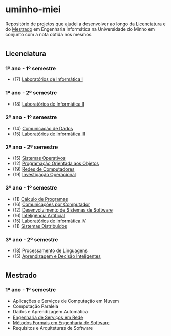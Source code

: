 # **uminho-miei**

Repositório de projetos que ajudei a desenvolver ao longo da [Licenciatura](#licenciatura) e do [Mestrado](#mestrado) em Engenharia Informática na Universidade do Minho em conjunto com a nota obtida nos mesmos.




#
## <a id="licenciatura">  </a>  **Licenciatura**

### **1º ano - 1º semestre**

- (17) [Laboratórios de Informática I](https://github.com/marshaia/uminho-miei/tree/main/Licenciatura/1ano/Laborat%C3%B3rios%20de%20Inform%C3%A1tica%20I)



### **1º ano - 2º semestre**

- (18) [Laboratórios de Informática II](https://github.com/marshaia/uminho-miei/tree/main/Licenciatura/1ano/Laborat%C3%B3rios%20de%20Inform%C3%A1tica%20II)



### **2º ano - 1º semestre**

- (14) [Comunicação de Dados](https://github.com/marshaia/SHAFT-CD-20-21)
- (15) [Laboratórios de Informática III](https://github.com/marshaia/uminho-miei/tree/main/Licenciatura/2ano/Laborat%C3%B3rios%20de%20Inform%C3%A1tica%20III)

### **2º ano - 2º semestre**

- (15) [Sistemas Operativos](https://github.com/marshaia/uminho-miei/tree/main/Licenciatura/2ano/Sistemas%20Operativos)
- (12) [Programação Orientada aos Objetos](https://github.com/marshaia/uminho-miei/tree/main/Licenciatura/2ano/Programa%C3%A7%C3%A3o%20Orientada%20aos%20Objetos)
- (19) [Redes de Computadores](https://github.com/marshaia/uminho-miei/tree/main/Licenciatura/2ano/Redes%20de%20Computadores)
- (19) [Investigação Operacional](https://github.com/marshaia/uminho-miei/tree/main/Licenciatura/2ano/Investiga%C3%A7%C3%A3o%20Operacional)

### **3º ano - 1º semestre**

- (11) [Cálculo de Programas](https://github.com/marshaia/uminho-miei/tree/main/Licenciatura/3ano/C%C3%A1lculo%20de%20Programas)
- (16) [Comunicações por Computador](https://github.com/marshaia/CC-21-22)
- (12) [Desenvolvimento de Sistemas de Software](https://github.com/marshaia/uminho-miei/tree/main/Licenciatura/3ano/Desenvolvimento%20de%20Sistemas%20de%20Software)
- (16) [Inteligência Artificial](https://github.com/marshaia/uminho-miei/tree/main/Licenciatura/3ano/Intelig%C3%AAncia%20Artificial)
- (15) [Laboratórios de Informática IV](https://github.com/marshaia/LI4-21-22)
- (11) [Sistemas Distribuídos](https://github.com/marshaia/uminho-miei/tree/main/Licenciatura/3ano/Sistemas%20Distribu%C3%ADdos)

### **3º ano - 2º semestre**

- (18) [Processamento de Linguagens](https://github.com/marshaia/uminho-miei/tree/main/Licenciatura/3ano/Processamento%20de%20Linguagens)
- (15) [Aprendizagem e Decisão Inteligentes](https://github.com/marshaia/ADI-21-22)







#
## <a id="mestrado">  </a>  **Mestrado**

### **1º ano - 1º semestre**

- Aplicações e Serviços de Computação em Nuvem
- Computação Paralela
- Dados e Aprendizagem Automática
- [Engenharia de Serviços em Rede](https://github.com/marshaia/uminho-miei/tree/main/Mestrado/1ano/Engenharia%20de%20Servi%C3%A7os%20em%20Rede)
- [Métodos Formais em Engenharia de Software](https://github.com/marshaia/uminho-miei/tree/main/Mestrado/1ano/M%C3%A9todos%20Formais%20em%20Engenharia%20de%20Software)
- Requisitos e Arquiteturas de Software